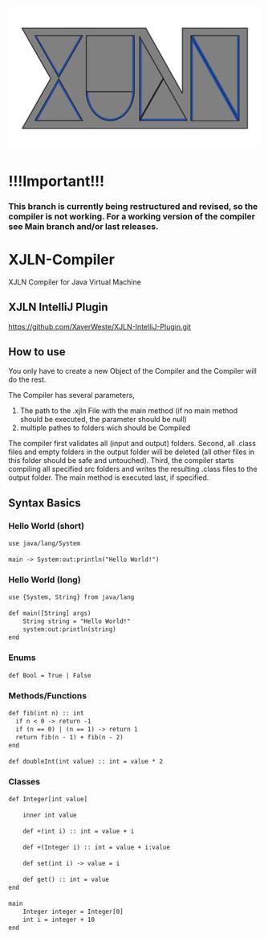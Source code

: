 # ![alt text](https://github.com/XaverWeste/XJLN-Compiler/blob/next/res/XJLN-Logo.png?raw=true)

# !!!Important!!!
### This branch is currently being restructured and revised, so the compiler is not working. For a working version of the compiler see Main branch and/or last releases.

# XJLN-Compiler
XJLN Compiler for Java Virtual Machine

## XJLN IntelliJ Plugin
https://github.com/XaverWeste/XJLN-IntelliJ-Plugin.git

## How to use
You only have to create a new Object of the Compiler and the Compiler will do the rest.

The Compiler has several parameters,
1. The path to the .xjln File with the main method (if no main method should be executed, the parameter should be null)
2. multiple pathes to folders wich should be Compiled

The compiler first validates all (input and output) folders. Second, all .class files and empty folders in the output folder will be deleted (all other files in this folder should be safe and untouched). Third, the compiler starts compiling all specified src folders and writes the resulting .class files to the output folder. The main method is executed last, if specified.

## Syntax Basics
### Hello World (short)
``` XJLN
use java/lang/System

main -> System:out:println("Hello World!")
```

### Hello World (long)
``` XJLN
use {System, String} from java/lang

def main([String] args)
    String string = "Hello World!"
    system:out:println(string)
end
```

### Enums
``` XJLN
def Bool = True | False
```

### Methods/Functions
``` XJLN
def fib(int n) :: int
  if n < 0 -> return -1
  if (n == 0) | (n == 1) -> return 1
  return fib(n - 1) + fib(n - 2)
end

def doubleInt(int value) :: int = value * 2
```

### Classes
``` XJLN
def Integer[int value]

    inner int value

    def +(int i) :: int = value + i
    
    def +(Integer i) :: int = value + i:value
    
    def set(int i) -> value = i
    
    def get() :: int = value
end

main
    Integer integer = Integer[0]
    int i = integer + 10
end
```
